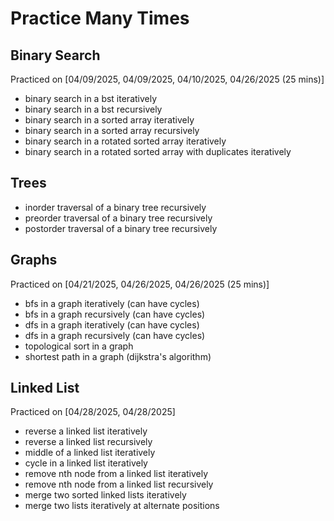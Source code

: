 # Practice Many Times

## Binary Search

Practiced on [04/09/2025, 04/09/2025, 04/10/2025, 04/26/2025 (25 mins)]

- binary search in a bst iteratively
- binary search in a bst recursively
- binary search in a sorted array iteratively
- binary search in a sorted array recursively
- binary search in a rotated sorted array iteratively
- binary search in a rotated sorted array with duplicates iteratively

## Trees
- inorder traversal of a binary tree recursively
- preorder traversal of a binary tree recursively
- postorder traversal of a binary tree recursively


## Graphs

Practiced on [04/21/2025, 04/26/2025, 04/26/2025 (25 mins)]

- bfs in a graph iteratively (can have cycles)
- bfs in a graph recursively (can have cycles)
- dfs in a graph iteratively (can have cycles)
- dfs in a graph recursively (can have cycles)
- topological sort in a graph
- shortest path in a graph (dijkstra's algorithm)

## Linked List

Practiced on [04/28/2025, 04/28/2025]

- reverse a linked list iteratively
- reverse a linked list recursively
- middle of a linked list iteratively
- cycle in a linked list iteratively
- remove nth node from a linked list iteratively
- remove nth node from a linked list recursively
- merge two sorted linked lists iteratively
- merge two lists iteratively at alternate positions
